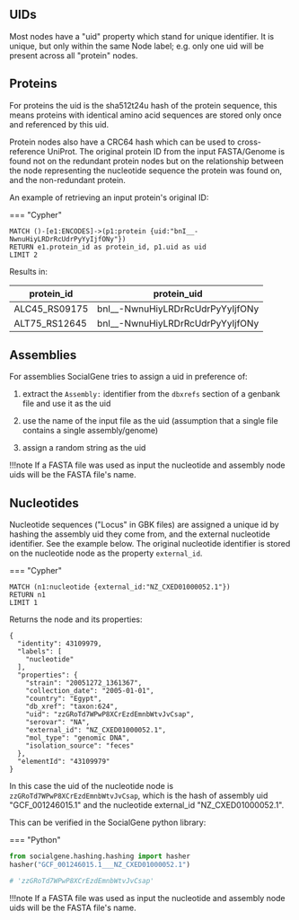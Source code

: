 ## UIDs

Most nodes have a "uid" property which stand for unique identifier. It is unique, but only within the same Node label; e.g. only one uid will be present across all "protein" nodes.

## Proteins

For proteins the uid is the sha512t24u hash of the protein sequence, this means proteins with identical amino acid sequences are stored only once and referenced by this uid.

Protein nodes also have a CRC64 hash which can be used to cross-reference UniProt. The original protein ID from the input FASTA/Genome is found not on the redundant protein nodes but on the relationship between the node representing the nucleotide sequence the protein was found on, and the non-redundant protein.

 An example of retrieving an input protein's original ID:

=== "Cypher"

```cypher
MATCH ()-[e1:ENCODES]->(p1:protein {uid:"bnI__-NwnuHiyLRDrRcUdrPyYyIjfONy"}) 
RETURN e1.protein_id as protein_id, p1.uid as uid
LIMIT 2

```

Results in:





| protein_id    | protein_uid                      |
|---------------|----------------------------------|
| ALC45_RS09175 | bnI__-NwnuHiyLRDrRcUdrPyYyIjfONy |
| ALT75_RS12645 | bnI__-NwnuHiyLRDrRcUdrPyYyIjfONy |

## Assemblies

For assemblies  SocialGene tries to assign a uid in preference of:


1) extract the `Assembly:` identifier from the `dbxrefs` section of a genbank file and use it as the uid

2) use the name of the input file as the uid (assumption that a single file contains a single assembly/genome)

3) assign a random string as the uid


!!!note
    If a FASTA file was used as input the nucleotide and assembly node uids will be the FASTA file's name.

## Nucleotides

Nucleotide sequences ("Locus" in GBK files) are assigned a unique id by hashing the assembly uid they come from, and the external nucleotide identifier. See the example below. The original nucleotide identifier is stored on the nucleotide node as the property `external_id`. 

=== "Cypher"

```cypher
MATCH (n1:nucleotide {external_id:"NZ_CXED01000052.1"})
RETURN n1
LIMIT 1
```

Returns the node and its properties:

```
{
  "identity": 43109979,
  "labels": [
    "nucleotide"
  ],
  "properties": {
    "strain": "20051272_1361367",
    "collection_date": "2005-01-01",
    "country": "Egypt",
    "db_xref": "taxon:624",
    "uid": "zzGRoTd7WPwP8XCrEzdEmnbWtvJvCsap",
    "serovar": "NA",
    "external_id": "NZ_CXED01000052.1",
    "mol_type": "genomic DNA",
    "isolation_source": "feces"
  },
  "elementId": "43109979"
}
```


In this case the uid of the nucleotide node is `zzGRoTd7WPwP8XCrEzdEmnbWtvJvCsap`, which is the hash of assembly uid "GCF_001246015.1" and the nucleotide external_id "NZ_CXED01000052.1".

This can be verified in the SocialGene python library:

=== "Python"

```python
from socialgene.hashing.hashing import hasher
hasher("GCF_001246015.1___NZ_CXED01000052.1")

# 'zzGRoTd7WPwP8XCrEzdEmnbWtvJvCsap'
```

!!!note
    If a FASTA file was used as input the nucleotide and assembly node uids will be the FASTA file's name.

